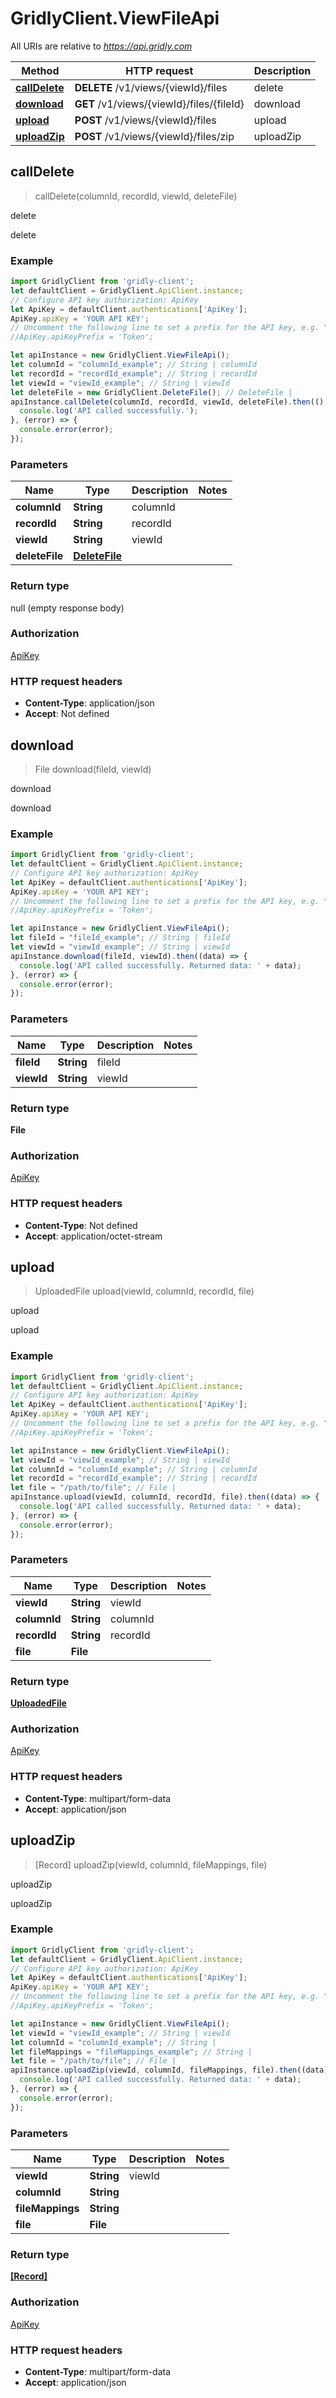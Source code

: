 # GridlyClient.ViewFileApi

All URIs are relative to *https://api.gridly.com*

Method | HTTP request | Description
------------- | ------------- | -------------
[**callDelete**](ViewFileApi.md#callDelete) | **DELETE** /v1/views/{viewId}/files | delete
[**download**](ViewFileApi.md#download) | **GET** /v1/views/{viewId}/files/{fileId} | download
[**upload**](ViewFileApi.md#upload) | **POST** /v1/views/{viewId}/files | upload
[**uploadZip**](ViewFileApi.md#uploadZip) | **POST** /v1/views/{viewId}/files/zip | uploadZip



## callDelete

> callDelete(columnId, recordId, viewId, deleteFile)

delete

delete

### Example

```javascript
import GridlyClient from 'gridly-client';
let defaultClient = GridlyClient.ApiClient.instance;
// Configure API key authorization: ApiKey
let ApiKey = defaultClient.authentications['ApiKey'];
ApiKey.apiKey = 'YOUR API KEY';
// Uncomment the following line to set a prefix for the API key, e.g. "Token" (defaults to null)
//ApiKey.apiKeyPrefix = 'Token';

let apiInstance = new GridlyClient.ViewFileApi();
let columnId = "columnId_example"; // String | columnId
let recordId = "recordId_example"; // String | recordId
let viewId = "viewId_example"; // String | viewId
let deleteFile = new GridlyClient.DeleteFile(); // DeleteFile | 
apiInstance.callDelete(columnId, recordId, viewId, deleteFile).then(() => {
  console.log('API called successfully.');
}, (error) => {
  console.error(error);
});

```

### Parameters


Name | Type | Description  | Notes
------------- | ------------- | ------------- | -------------
 **columnId** | **String**| columnId | 
 **recordId** | **String**| recordId | 
 **viewId** | **String**| viewId | 
 **deleteFile** | [**DeleteFile**](DeleteFile.md)|  | 

### Return type

null (empty response body)

### Authorization

[ApiKey](../README.md#ApiKey)

### HTTP request headers

- **Content-Type**: application/json
- **Accept**: Not defined


## download

> File download(fileId, viewId)

download

download

### Example

```javascript
import GridlyClient from 'gridly-client';
let defaultClient = GridlyClient.ApiClient.instance;
// Configure API key authorization: ApiKey
let ApiKey = defaultClient.authentications['ApiKey'];
ApiKey.apiKey = 'YOUR API KEY';
// Uncomment the following line to set a prefix for the API key, e.g. "Token" (defaults to null)
//ApiKey.apiKeyPrefix = 'Token';

let apiInstance = new GridlyClient.ViewFileApi();
let fileId = "fileId_example"; // String | fileId
let viewId = "viewId_example"; // String | viewId
apiInstance.download(fileId, viewId).then((data) => {
  console.log('API called successfully. Returned data: ' + data);
}, (error) => {
  console.error(error);
});

```

### Parameters


Name | Type | Description  | Notes
------------- | ------------- | ------------- | -------------
 **fileId** | **String**| fileId | 
 **viewId** | **String**| viewId | 

### Return type

**File**

### Authorization

[ApiKey](../README.md#ApiKey)

### HTTP request headers

- **Content-Type**: Not defined
- **Accept**: application/octet-stream


## upload

> UploadedFile upload(viewId, columnId, recordId, file)

upload

upload

### Example

```javascript
import GridlyClient from 'gridly-client';
let defaultClient = GridlyClient.ApiClient.instance;
// Configure API key authorization: ApiKey
let ApiKey = defaultClient.authentications['ApiKey'];
ApiKey.apiKey = 'YOUR API KEY';
// Uncomment the following line to set a prefix for the API key, e.g. "Token" (defaults to null)
//ApiKey.apiKeyPrefix = 'Token';

let apiInstance = new GridlyClient.ViewFileApi();
let viewId = "viewId_example"; // String | viewId
let columnId = "columnId_example"; // String | columnId
let recordId = "recordId_example"; // String | recordId
let file = "/path/to/file"; // File | 
apiInstance.upload(viewId, columnId, recordId, file).then((data) => {
  console.log('API called successfully. Returned data: ' + data);
}, (error) => {
  console.error(error);
});

```

### Parameters


Name | Type | Description  | Notes
------------- | ------------- | ------------- | -------------
 **viewId** | **String**| viewId | 
 **columnId** | **String**| columnId | 
 **recordId** | **String**| recordId | 
 **file** | **File**|  | 

### Return type

[**UploadedFile**](UploadedFile.md)

### Authorization

[ApiKey](../README.md#ApiKey)

### HTTP request headers

- **Content-Type**: multipart/form-data
- **Accept**: application/json


## uploadZip

> [Record] uploadZip(viewId, columnId, fileMappings, file)

uploadZip

uploadZip

### Example

```javascript
import GridlyClient from 'gridly-client';
let defaultClient = GridlyClient.ApiClient.instance;
// Configure API key authorization: ApiKey
let ApiKey = defaultClient.authentications['ApiKey'];
ApiKey.apiKey = 'YOUR API KEY';
// Uncomment the following line to set a prefix for the API key, e.g. "Token" (defaults to null)
//ApiKey.apiKeyPrefix = 'Token';

let apiInstance = new GridlyClient.ViewFileApi();
let viewId = "viewId_example"; // String | viewId
let columnId = "columnId_example"; // String | 
let fileMappings = "fileMappings_example"; // String | 
let file = "/path/to/file"; // File | 
apiInstance.uploadZip(viewId, columnId, fileMappings, file).then((data) => {
  console.log('API called successfully. Returned data: ' + data);
}, (error) => {
  console.error(error);
});

```

### Parameters


Name | Type | Description  | Notes
------------- | ------------- | ------------- | -------------
 **viewId** | **String**| viewId | 
 **columnId** | **String**|  | 
 **fileMappings** | **String**|  | 
 **file** | **File**|  | 

### Return type

[**[Record]**](Record.md)

### Authorization

[ApiKey](../README.md#ApiKey)

### HTTP request headers

- **Content-Type**: multipart/form-data
- **Accept**: application/json

